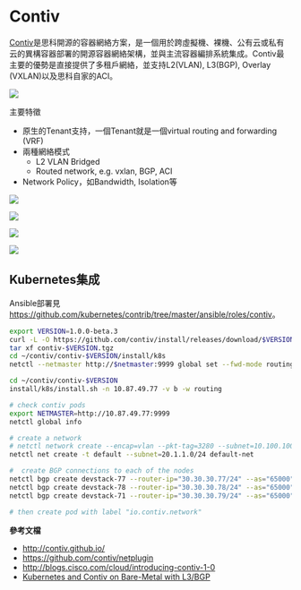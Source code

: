 # Contiv

[Contiv](http://contiv.github.io)是思科開源的容器網絡方案，是一個用於跨虛擬機、裸機、公有云或私有云的異構容器部署的開源容器網絡架構，並與主流容器編排系統集成。Contiv最主要的優勢是直接提供了多租戶網絡，並支持L2(VLAN), L3(BGP), Overlay (VXLAN)以及思科自家的ACI。

![](Contiv_Blog_image.jpg)

主要特徵

- 原生的Tenant支持，一個Tenant就是一個virtual routing and forwarding (VRF)
- 兩種網絡模式
  - L2 VLAN Bridged
  - Routed network, e.g. vxlan, BGP, ACI
- Network Policy，如Bandwidth, Isolation等

![](contiv.png)

![](contiv2.png)

![](contiv3.png)

![](https://raw.githubusercontent.com/contiv/ofnet/master/docs/Architecture.jpg)

## Kubernetes集成

Ansible部署見<https://github.com/kubernetes/contrib/tree/master/ansible/roles/contiv>。

```sh
export VERSION=1.0.0-beta.3
curl -L -O https://github.com/contiv/install/releases/download/$VERSION/contiv-$VERSION.tgz
tar xf contiv-$VERSION.tgz
cd ~/contiv/contiv-$VERSION/install/k8s
netctl --netmaster http://$netmaster:9999 global set --fwd-mode routing

cd ~/contiv/contiv-$VERSION
install/k8s/install.sh -n 10.87.49.77 -v b -w routing

# check contiv pods
export NETMASTER=http://10.87.49.77:9999
netctl global info

# create a network
# netctl network create --encap=vlan --pkt-tag=3280 --subnet=10.100.100.215-10.100.100.220/27 --gateway=10.100.100.193 vlan3280
netctl net create -t default --subnet=20.1.1.0/24 default-net

#  create BGP connections to each of the nodes
netctl bgp create devstack-77 --router-ip="30.30.30.77/24" --as="65000" --neighbor-as="65000" --neighbor="30.30.30.2"
netctl bgp create devstack-78 --router-ip="30.30.30.78/24" --as="65000" --neighbor-as="65000" --neighbor="30.30.30.2"
netctl bgp create devstack-71 --router-ip="30.30.30.79/24" --as="65000" --neighbor-as="65000" --neighbor="30.30.30.2"

# then create pod with label "io.contiv.network"
```


**參考文檔**

- <http://contiv.github.io/>
- <https://github.com/contiv/netplugin>
- <http://blogs.cisco.com/cloud/introducing-contiv-1-0>
- [Kubernetes and Contiv on Bare-Metal with L3/BGP](http://blog.michali.net/2017/03/20/kubernetes-and-contiv-on-bare-metal-with-l3bgp/)
